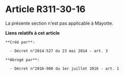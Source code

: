 # Article R311-30-16

La présente section n'est pas applicable à Mayotte.

**Liens relatifs à cet article**

	**Créé par**:

	  - Décret n°2014-527 du 23 mai 2014 - art. 3

	**Abrogé par**:

	  - Décret n°2016-900 du 1er juillet 2016 - art. 1
